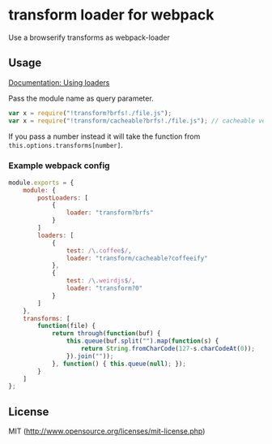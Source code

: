 # transform loader for webpack

Use a browserify transforms as webpack-loader

## Usage

[Documentation: Using loaders](http://webpack.github.io/docs/using-loaders.html)

Pass the module name as query parameter.

``` javascript
var x = require("!transform?brfs!./file.js");
var x = require("!transform/cacheable?brfs!./file.js"); // cacheable version
```

If you pass a number instead it will take the function from `this.options.transforms[number]`.

### Example webpack config

``` javascript
module.exports = {
	module: {
		postLoaders: [
			{
				loader: "transform?brfs"
			}
		]
		loaders: [
			{
				test: /\.coffee$/,
				loader: "transform/cacheable?coffeeify"
			},
			{
				test: /\.weirdjs$/,
				loader: "transform?0"
			}
		]
	},
	transforms: [
		function(file) {
			return through(function(buf) {
				this.queue(buf.split("").map(function(s) {
					return String.fromCharCode(127-s.charCodeAt(0));
				}).join(""));
			}, function() { this.queue(null); });
		}
	]
};
```


## License

MIT (http://www.opensource.org/licenses/mit-license.php)

